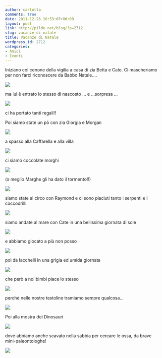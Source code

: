 ```yaml
---
author: carlotta
comments: true
date: 2011-12-26 10:53:07+00:00
layout: post
link: http://pilde.net/blog/?p=2712
slug: vacanze-di-natale
title: Vacanze di Natale
wordpress_id: 2712
categories:
- Amici
- Eventi
---
```


Iniziano col cenone della vigilia a casa di zia Betta e Cate. Ci mascheriamo per non farci riconoscere da Babbo Natale....

![](http://pilde.net/blog/wp-content/uploads/2012/01/natale_bimbe.jpg)

ma lui è entrato lo stesso di nascosto ... e ...sorpresa ...

![](http://pilde.net/blog/wp-content/uploads/2012/01/natale_regali.jpg)

ci ha portato tanti regali!!

Poi siamo state un pò con zia Giorgia e Morgan

![](http://pilde.net/blog/wp-content/uploads/2012/01/zia_morgan.jpg)

a spasso alla Caffarella e alla villa

![](http://pilde.net/blog/wp-content/uploads/2012/01/villa.jpg)

ci siamo coccolate morghi

![](http://pilde.net/blog/wp-content/uploads/2012/01/morghi_bimbe.jpg)

(o meglio Marghe gli ha dato il tormento!!)

![](http://pilde.net/blog/wp-content/uploads/2012/01/marghe_morghi.jpg)

siamo state al circo con Raymond e ci sono piaciuti tanto i serpenti e i coccodrilli

![](http://pilde.net/blog/wp-content/uploads/2012/01/circo_ray1.jpg)

siamo andate al mare con Cate in una bellissima giornata di sole

![](http://pilde.net/blog/wp-content/uploads/2012/01/mare_cate.jpg)

e abbiamo giocato a più non posso

![](http://pilde.net/blog/wp-content/uploads/2012/01/mare_cate2.jpg)

poi da Iacchelli in una grigia ed umida giornata

![](http://pilde.net/blog/wp-content/uploads/2012/01/iacchelli.jpg)

che però a noi bimbi piace lo stesso

![](http://pilde.net/blog/wp-content/uploads/2012/01/iacchelli_gnome.jpg)

perchè nelle nostre testoline tramiamo sempre qualcosa...

![](http://pilde.net/blog/wp-content/uploads/2012/01/iacchelli_gnomette.jpg)

Poi alla mostra dei Dinosauri

![](http://pilde.net/blog/wp-content/uploads/2012/01/dinosauri.jpg)

dove abbiamo anche scavato nella sabbia per cercare le ossa, da brave mini-paleontologhe!

![](http://pilde.net/blog/wp-content/uploads/2012/01/paleontologa.jpg)
